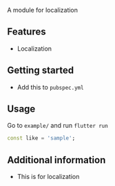 <!--
This README describes the package. If you publish this package to pub.dev,
this README's contents appear on the landing page for your package.

For information about how to write a good package README, see the guide for
[writing package pages](https://dart.dev/tools/pub/writing-package-pages).

For general information about developing packages, see the Dart guide for
[creating packages](https://dart.dev/guides/libraries/create-packages)
and the Flutter guide for
[developing packages and plugins](https://flutter.dev/to/develop-packages).
-->

A module for localization

## Features

- Localization

## Getting started

- Add this to `pubspec.yml`

## Usage

Go to `example/` and run `flutter run`

```dart
const like = 'sample';
```

## Additional information

- This is for localization
